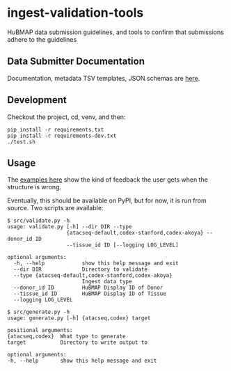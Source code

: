 # ingest-validation-tools
HuBMAP data submission guidelines,
and tools to confirm that submissions adhere to the guidelines

## Data Submitter Documentation

Documentation, metadata TSV templates, JSON schemas are [here](docs).

## Development

Checkout the project, cd, venv, and then:
```
pip install -r requirements.txt
pip install -r requirements-dev.txt
./test.sh
```

## Usage

The [examples here](tests/fixtures) show the kind of feedback the user gets when the structure is wrong.

Eventually, this should be available on PyPI, but for now, it is run from source.
Two scripts are available:
```
$ src/validate.py -h
usage: validate.py [-h] --dir DIR --type
                   {atacseq-default,codex-stanford,codex-akoya} --donor_id ID
                   --tissue_id ID [--logging LOG_LEVEL]

optional arguments:
  -h, --help            show this help message and exit
  --dir DIR             Directory to validate
  --type {atacseq-default,codex-stanford,codex-akoya}
                        Ingest data type
  --donor_id ID         HuBMAP Display ID of Donor
  --tissue_id ID        HuBMAP Display ID of Tissue
  --logging LOG_LEVEL
  ```

  ```
  $ src/generate.py -h
usage: generate.py [-h] {atacseq,codex} target

positional arguments:
  {atacseq,codex}  What type to generate
  target           Directory to write output to

optional arguments:
  -h, --help       show this help message and exit
  ```
